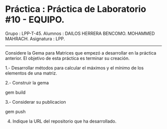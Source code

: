 Práctica        : Práctica de Laboratorio #10 - EQUIPO.
======================================================
Grupo           : LPP-T-45.
Alumnos         : DAILOS HERRERA BENCOMO.
                  MOHAMMED MAHRACH.
Asignatura      : LPP.

-------------------------------------------------

Considere la Gema para Matrices que empezó a desarrollar en la práctica anterior. El objetivo de esta práctica es terminar su creación.

1.- Desarrollar métodos para calcular el máximos y el mínimo de los elementos de una matriz.

2.- Construir la gema

gem build

3.- Considerar su publicacion

gem push

4. Indique la URL del repositorio que ha desarrollado.
